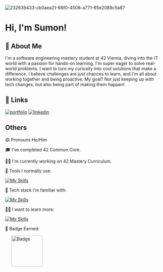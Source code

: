
![232639433-cb0aea21-66f0-4508-a771-85e2089c5a87](https://github.com/sumon-ohid/Sumon-ohid/assets/117649754/3b9757c0-de92-4b3f-9170-cf7571379862)

# Hi, I'm Sumon! 

## 🚀 About Me
I'm a software engineering mastery student at 42 Vienna, diving into the IT world
with a passion for hands-on learning. I'm super eager to solve real-world problems. I want to turn my
curiosity into cool solutions that make a difference. I believe challenges
are just chances to learn, and I'm all about working together and being
proactive. My goal? Not just keeping up with tech changes, but also being
part of making them happen!

## 🔗 Links
[![portfolio](https://img.shields.io/badge/my_portfolio-000?style=for-the-badge&logo=ko-fi&logoColor=white)](https://thesumon.vercel.app/)
[![linkedin](https://img.shields.io/badge/linkedin-0A66C2?style=for-the-badge&logo=linkedin&logoColor=white)](https://www.linkedin.com/in/sumon-md-ohiduzzaman/)

## Others
😄 Pronouns He/Him

🎓 I've completed 42 Common Core.

👩‍💻 I'm currently working on 42 Mastery Curriculum.


🧰 Tools I normally use:

[![My Skills](https://skillicons.dev/icons?i=linux,apple,vscode,git&perline=10)](https://skillicons.dev)


🧠 Tech stack I'm familiar with:

[![My Skills](https://skillicons.dev/icons?i=bash,c,cpp,js,html,css,tailwind,django,docker&perline=15)](https://skillicons.dev)


👩‍💻 I want to learn more:

[![My Skills](https://skillicons.dev/icons?i=cs,dotnet,py,selenium,react,ts,qt,unity,kubernetes&perline=10)](https://skillicons.dev)

🏅 Badge Earned:

<img src="https://github.com/user-attachments/assets/f1bd8b44-2171-4295-b473-591af7da413d" alt="Badge" width="100" height="100"  style="margin-left: 20px;">
<!--
<img src="https://github.com/user-attachments/assets/70e33a71-6e7d-4193-99b5-71b02fda3d1b" alt="Badge" width="100" height="100"  style="margin-left: 20px;">
-->
